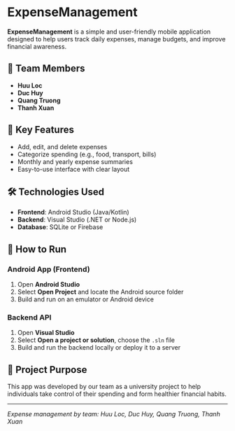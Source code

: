 # ExpenseManagement

**ExpenseManagement** is a simple and user-friendly mobile application designed to help users track daily expenses, manage budgets, and improve financial awareness.

## 👥 Team Members
- **Huu Loc**
- **Duc Huy**
- **Quang Truong**
- **Thanh Xuan**

## 🔑 Key Features
- Add, edit, and delete expenses
- Categorize spending (e.g., food, transport, bills)
- Monthly and yearly expense summaries
- Easy-to-use interface with clear layout

## 🛠 Technologies Used
- **Frontend**: Android Studio (Java/Kotlin)
- **Backend**: Visual Studio (.NET or Node.js)
- **Database**: SQLite or Firebase

## 🚀 How to Run

### Android App (Frontend)
1. Open **Android Studio**
2. Select **Open Project** and locate the Android source folder
3. Build and run on an emulator or Android device

### Backend API
1. Open **Visual Studio**
2. Select **Open a project or solution**, choose the `.sln` file
3. Build and run the backend locally or deploy it to a server

## 📌 Project Purpose
This app was developed by our team as a university project to help individuals take control of their spending and form healthier financial habits.

---

*Expense management by team: Huu Loc, Duc Huy, Quang Truong, Thanh Xuan*
